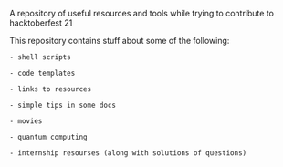 A repository of useful resources and tools while trying to contribute to hacktoberfest 21

This repository contains stuff about some of the following: 
    
    - shell scripts
    
    - code templates
    
    - links to resources
   
    - simple tips in some docs
    
    - movies
    
    - quantum computing
    
    - internship resourses (along with solutions of questions)